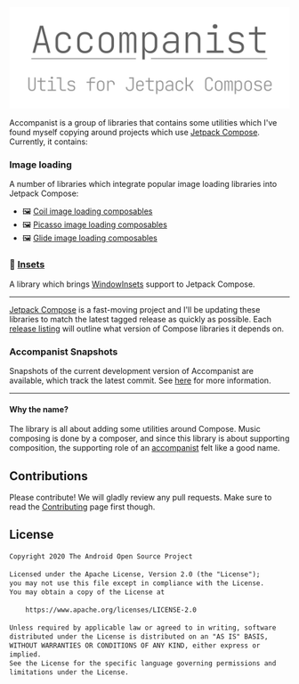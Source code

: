 ![Accompanist logo](images/social.png)

Accompanist is a group of libraries that contains some utilities which I've found myself copying around projects which use [Jetpack Compose][compose]. Currently, it contains:

### Image loading
A number of libraries which integrate popular image loading libraries into Jetpack Compose:

 - 🖼️ [Coil image loading composables](./coil/)
 - 🖼️ [Picasso image loading composables](./picasso/)
 - 🖼️ [Glide image loading composables](./glide/)

### 📐 [Insets](./insets/)
A library which brings [WindowInsets](https://developer.android.com/reference/kotlin/android/view/WindowInsets) support to Jetpack Compose.


---

[Jetpack Compose][compose] is a fast-moving project and I'll be updating these libraries to match the
latest tagged release as quickly as possible. Each [release listing](https://github.com/chrisbanes/accompanist/releases) will outline what version of Compose libraries it depends on.

### Accompanist Snapshots

Snapshots of the current development version of Accompanist are available, which track the latest commit. See [here](docs/using-snapshot-version.md) for more information. 

---

#### Why the name?

The library is all about adding some utilities around Compose. Music composing is done by a
composer, and since this library is about supporting composition, the supporting role of an [accompanist](https://en.wikipedia.org/wiki/Accompaniment) felt like a good name.

## Contributions

Please contribute! We will gladly review any pull requests.
Make sure to read the [Contributing](CONTRIBUTING.md) page first though.

## License

```
Copyright 2020 The Android Open Source Project
 
Licensed under the Apache License, Version 2.0 (the "License");
you may not use this file except in compliance with the License.
You may obtain a copy of the License at

    https://www.apache.org/licenses/LICENSE-2.0

Unless required by applicable law or agreed to in writing, software
distributed under the License is distributed on an "AS IS" BASIS,
WITHOUT WARRANTIES OR CONDITIONS OF ANY KIND, either express or implied.
See the License for the specific language governing permissions and
limitations under the License.
```

[compose]: https://developer.android.com/jetpack/compose
[snap]: https://oss.sonatype.org/content/repositories/snapshots/dev/chrisbanes/accompanist/
[mdc]: https://material.io/develop/android/
